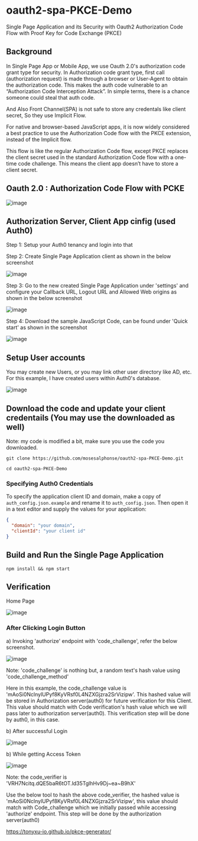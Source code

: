 # oauth2-spa-PKCE-Demo
Single Page Application and its Security with Oauth2 Authorization Code Flow with Proof Key for Code Exchange (PKCE)

## Background
In Single Page App or Mobile App, we use Oauth 2.0's authorization code grant type for security. In Authorization code grant type,  first call (authorization request) is made through a browser or User-Agent to obtain the authorization code. This makes the auth code vulnerable to an “Authorization Code Interception Attack”. In simple terms, there is a chance someone could steal that auth code.

And Also Front Channel(SPA) is not safe to store any credentals like client secret, So they use Implicit Flow.

For native and browser-based JavaScript apps, it is now widely considered a best practice to use the Authorization Code flow with the PKCE extension, instead of the Implicit flow.

This flow is like the regular Authorization Code flow, except PKCE replaces the client secret used in the standard Authorization Code flow with a one-time code challenge. This means the client app doesn’t have to store a client secret.

## Oauth 2.0 : Authorization Code Flow with PCKE

![image](https://user-images.githubusercontent.com/16347988/141119772-711b1609-d512-4c7c-9313-fa1505ae235d.png)


## Authorization Server, Client App cinfig (used Auth0)

Step 1: Setup your Auth0 tenancy and login into that

Step 2: Create Single Page Application client as shown in the below screenshot

![image](https://user-images.githubusercontent.com/16347988/141107689-b4f55820-0d7d-4c65-b350-07add79c0303.png)


Step 3: Go to the new created Single Page Application under 'settings' and configure your Callback URL, Logout URL and Allowed Web origins as shown in the below screenshot

![image](https://user-images.githubusercontent.com/16347988/141108374-0ce78ef4-15d1-4b2b-8cc1-cadca68a79f6.png)

Step 4: Download the sample JavaScript Code, can be found under 'Quick start' as shown in the screenshot

![image](https://user-images.githubusercontent.com/16347988/141108760-0a619664-7452-4c1f-a92f-4712bcf7979f.png)


## Setup User accounts

You may create new Users, or you may link other user directory like AD, etc. For this example, I have created users within Auth0's database.

![image](https://user-images.githubusercontent.com/16347988/141109267-29a4abf4-9bdb-49c3-abf7-bb27caa23512.png)

## Download the code and update your client credentails (You may use the downloaded as well)

Note: my code is modified a bit, make sure you use the code you downloaded.
~~~
git clone https://github.com/mosesalphonse/oauth2-spa-PKCE-Demo.git

cd oauth2-spa-PKCE-Demo
~~~

### Specifying Auth0 Credentials

To specify the application client ID and domain, make a copy of `auth_config.json.example` and rename it to `auth_config.json`. Then open it in a text editor and supply the values for your application:

```json
{
  "domain": "your domain",
  "clientId": "your client id"
}
```
## Build and Run the Single Page Application
~~~
npm install && npm start
~~~

## Verification

Home Page

![image](https://user-images.githubusercontent.com/16347988/141111122-c8fe1fcc-c758-406c-a99c-7ee2422e5e41.png)

### After Clicking Login Button

a) Invoking 'authorize' endpoint with 'code_challenge', refer the below screenshot.


![image](https://user-images.githubusercontent.com/16347988/141112065-7ba94a6b-e016-47e4-9d31-c5b9bf2edcfd.png)

Note: 'code_challenge' is nothing but, a random text's hash value using 'code_challenge_method'

Here in this example, the code_challenge value is 'mAoSi0NclnylUPyf8KyVRsf0L4NZXGjzra2SrVizipw'. This hashed value will be stored in Authorization server(auth0) for future verification for this Client. This value should match with Code verification's hash value which we will pass later to authorization server(auth0). This verification step will be done by auth0, in this case.

b) After successful Login

![image](https://user-images.githubusercontent.com/16347988/141112942-bef851f6-8cab-41f0-bcfc-03af9b9513b8.png)

b) While getting Access Token

![image](https://user-images.githubusercontent.com/16347988/141113230-c2a1d82f-4bfe-4edd-999e-6d6983273de7.png)

Note: the code_verifier is 'VRH7Ncitq.dQE5baR6tOT.ld35TglhHv9Dj~ea~B9hX'

Use the below tool to hash the above code_verifier, the hashed value is 'mAoSi0NclnylUPyf8KyVRsf0L4NZXGjzra2SrVizipw', this value should match with Code_challenge which we initially passed while accessing 'authorize' endpoint. This step will be done by the authorization server(auth0)

https://tonyxu-io.github.io/pkce-generator/



